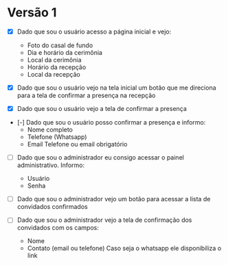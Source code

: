 # Versão 1

- [X] Dado que sou o usuário acesso a página inicial e vejo: 
    - Foto do casal de fundo
    - Dia e horário da cerimônia
    - Local da cerimônia
    - Horário da recepção
    - Local da recepção

- [X] Dado que sou o usuário vejo na tela inicial um botão que me direciona para a tela de confirmar a presença na recepção
    
- [X] Dado que sou o usuário vejo a tela de confirmar a presença

- [-] Dado que sou o usuário posso confirmar a presença e informo:  
    - Nome completo
    - Telefone (Whatsapp)
    - Email
    Telefone ou email obrigatório

- [ ] Dado que sou o administrador eu consigo acessar o painel administrativo. Informo: 
    - Usuário
    - Senha

- [ ] Dado que sou o administrador vejo um  botão para acessar a lista de convidados confirmados

- [ ] Dado que sou o administrador vejo a tela de confirmação dos convidados com os campos:
    - Nome
    - Contato (email ou telefone)
    Caso seja o whatsapp ele disponibiliza o link
